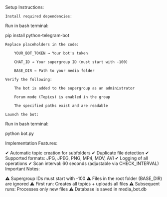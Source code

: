 Setup Instructions:

    Install required dependencies:

Run in bash terminal:

  pip install python-telegram-bot

    Replace placeholders in the code:

        YOUR_BOT_TOKEN → Your bot's token

        CHAT_ID → Your supergroup ID (must start with -100)

        BASE_DIR → Path to your media folder

    Verify the following:

        The bot is added to the supergroup as an administrator

        Forum mode (Topics) is enabled in the group

        The specified paths exist and are readable

    Launch the bot:

Run in bash terminal:

  python bot.py

Implementation Features:

✔ Automatic topic creation for subfolders
✔ Duplicate file detection
✔ Supported formats: JPG, JPEG, PNG, MP4, MOV, AVI
✔ Logging of all operations
✔ Scan interval: 60 seconds (adjustable via CHECK_INTERVAL)
Important Notes:

⚠ Supergroup IDs must start with -100
⚠ Files in the root folder (BASE_DIR) are ignored
⚠ First run: Creates all topics + uploads all files
⚠ Subsequent runs: Processes only new files
⚠ Database is saved in media_bot.db
